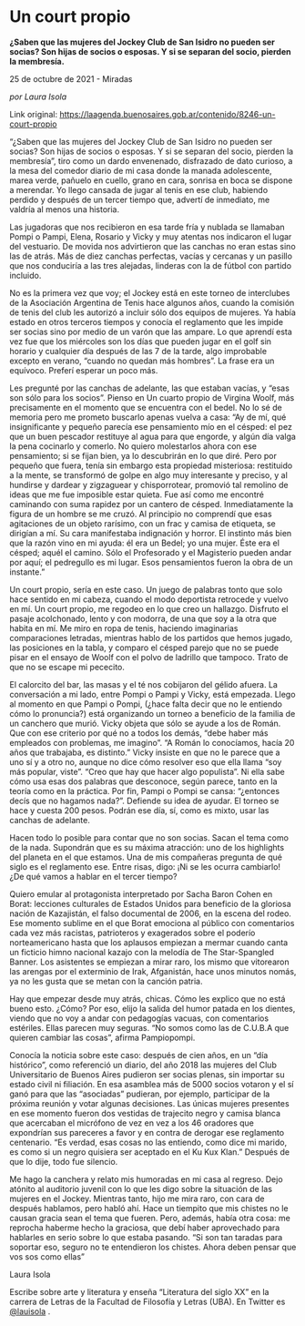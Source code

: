 # Un court propio

**¿Saben que las mujeres del Jockey Club de San Isidro no pueden ser socias? Son hijas de socios o esposas. Y si se separan del socio, pierden la membresía.**

25 de octubre de 2021 - Miradas

_por Laura Isola_

Link original: https://laagenda.buenosaires.gob.ar/contenido/8246-un-court-propio



“¿Saben que las mujeres del Jockey Club de San Isidro no pueden ser socias? Son hijas de socios o esposas. Y si se separan del socio, pierden la membresía”, tiro como un dardo envenenado, disfrazado de dato curioso, a la mesa del comedor diario de mi casa donde la manada adolescente, marea verde, pañuelo en cuello, grano en cara, sonrisa en boca se dispone a merendar. Yo llego cansada de jugar al tenis en ese club, habiendo perdido y después de un tercer tiempo que, advertí de inmediato, me valdría al menos una historia.




Las jugadoras que nos recibieron en esa tarde fría y nublada se llamaban Pompi o Pampi, Elena, Rosario y Vicky y muy atentas nos indicaron el lugar del vestuario. De movida nos advirtieron que las canchas no eran estas sino las de atrás. Más de diez canchas perfectas, vacías y cercanas y un pasillo que nos conduciría a las tres alejadas, linderas con la de fútbol con partido incluido.




No es la primera vez que voy; el Jockey está en este torneo de interclubes de la Asociación Argentina de Tenis hace algunos años, cuando la comisión de tenis del club les autorizó a incluir sólo dos equipos de mujeres. Ya había estado en otros terceros tiempos y conocía el reglamento que les impide ser socias sino por medio de un varón que las ampare. Lo que aprendí esta vez fue que los miércoles son los días que pueden jugar en el golf sin horario y cualquier día después de las 7 de la tarde, algo improbable excepto en verano, “cuando no quedan más hombres”. La frase era un equívoco. Preferí esperar un poco más.




Les pregunté por las canchas de adelante, las que estaban vacías, y “esas son sólo para los socios”. Pienso en Un cuarto propio de Virgina Woolf, más precisamente en el momento que se encuentra con el bedel. No lo sé de memoria pero me prometo buscarlo apenas vuelva a casa: “Ay de mí, qué insignificante y pequeño parecía ese pensamiento mío en el césped: el pez que un buen pescador restituye al agua para que engorde, y algún día valga la pena cocinarlo y comerlo. No quiero molestarlos ahora con ese pensamiento; si se fijan bien, ya lo descubrirán en lo que diré. Pero por pequeño que fuera, tenía sin embargo esta propiedad misteriosa: restituido a la mente, se transformó de golpe en algo muy interesante y preciso, y al hundirse y dardear y zigzaguear y chisporrotear, promovió tal remolino de ideas que me fue imposible estar quieta. Fue así como me encontré caminando con suma rapidez por un cantero de césped. Inmediatamente la figura de un hombre se me cruzó. Al principio no comprendí que esas agitaciones de un objeto rarísimo, con un frac y camisa de etiqueta, se dirigían a mí. Su cara manifestaba indignación y horror. El instinto más bien que la razón vino en mi ayuda: él era un Bedel; yo una mujer. Éste era el césped; aquél el camino. Sólo el Profesorado y el Magisterio pueden andar por aquí; el pedregullo es mi lugar. Esos pensamientos fueron la obra de un instante.”




Un court propio, sería en este caso. Un juego de palabras tonto que solo hace sentido en mi cabeza, cuando el modo deportista retrocede y vuelvo en mí. Un court propio, me regodeo en lo que creo un hallazgo. Disfruto el pasaje acolchonado, lento y con modorra, de una que soy a la otra que habita en mí. Me miro en ropa de tenis, haciendo imaginarias comparaciones letradas, mientras hablo de los partidos que hemos jugado, las posiciones en la tabla, y comparo el césped parejo que no se puede pisar en el ensayo de Woolf con el polvo de ladrillo que tampoco. Trato de que no se escape mi pececito.




El calorcito del bar, las masas y el té nos cobijaron del gélido afuera. La conversación a mi lado, entre Pompi o Pampi y Vicky, está empezada. Llego al momento en que Pampi o Pompi, (¿hace falta decir que no le entiendo cómo lo pronuncia?) está organizando un torneo a beneficio de la familia de un canchero que murió. Vicky objeta que sólo se ayude a los de Román. Que con ese criterio por qué no a todos los demás, “debe haber más empleados con problemas, me imagino”. “A Román lo conocíamos, hacía 20 años que trabajaba, es distinto.” Vicky insiste en que no le parece que a uno sí y a otro no, aunque no dice cómo resolver eso que ella llama “soy más popular, viste”. “Creo que hay que hacer algo populista”. Ni ella sabe cómo usa esas dos palabras que desconoce, según parece, tanto en la teoría como en la práctica. Por fin, Pampi o Pompi se cansa: “¿entonces decís que no hagamos nada?”. Defiende su idea de ayudar. El torneo se hace y cuesta 200 pesos. Podrán ese día, sí, como es mixto, usar las canchas de adelante.




Hacen todo lo posible para contar que no son socias. Sacan el tema como de la nada. Supondrán que es su máxima atracción: uno de los highlights del planeta en el que estamos. Una de mis compañeras pregunta de qué siglo es el reglamento ese. Entre risas, digo: ¡Ni se les ocurra cambiarlo! ¿De qué vamos a hablar en el tercer tiempo?




Quiero emular al protagonista interpretado por Sacha Baron Cohen en Borat: lecciones culturales de Estados Unidos para beneficio de la gloriosa nación de Kazajistán, el falso documental de 2006, en la escena del rodeo. Ese momento sublime en el que Borat emociona al público con comentarios cada vez más racistas, patrioteros y exagerados sobre el poderío norteamericano hasta que los aplausos empiezan a mermar cuando canta un ficticio himno nacional kazajo con la melodía de The Star-Spangled Banner. Los asistentes se empiezan a mirar raro, los mismo que vitorearon las arengas por el exterminio de Irak, Afganistán, hace unos minutos nomás, ya no les gusta que se metan con la canción patria.




Hay que empezar desde muy atrás, chicas. Cómo les explico que no está bueno esto. ¿Cómo? Por eso, elijo la salida del humor patada en los dientes, viendo que no voy a andar con pedagogías vacuas, con comentarios estériles. Ellas parecen muy seguras. “No somos como las de C.U.B.A que quieren cambiar las cosas”, afirma Pampiopompi.




Conocía la noticia sobre este caso: después de cien años, en un “día histórico”, como referenció un diario, del año 2018 las mujeres del Club Universitario de Buenos Aires pudieron ser socias plenas, sin importar su estado civil ni filiación. En esa asamblea más de 5000 socios votaron y el sí ganó para que las “asociadas” pudieran, por ejemplo, participar de la próxima reunión y votar algunas decisiones. Las únicas mujeres presentes en ese momento fueron dos vestidas de trajecito negro y camisa blanca que acercaban el micrófono de vez en vez a los 46 oradores que expondrían sus pareceres a favor y en contra de derogar ese reglamento centenario. “Es verdad, esas cosas no las entiendo, como dice mi marido, es como si un negro quisiera ser aceptado en el Ku Kux Klan.” Después de que lo dije, todo fue silencio.




Me hago la canchera y relato mis humoradas en mi casa al regreso. Dejo atónito al auditorio juvenil con lo que les digo sobre la situación de las mujeres en el Jockey. Mientras tanto, hijo me mira raro, con cara de después hablamos, pero habló ahí. Hace un tiempito que mis chistes no le causan gracia sean el tema que fueren. Pero, además, había otra cosa: me reprocha haberme hecho la graciosa, que debí haber aprovechado para hablarles en serio sobre lo que estaba pasando. “Si son tan taradas para soportar eso, seguro no te entendieron los chistes. Ahora deben pensar que vos sos como ellas”




Laura Isola




Escribe sobre arte y literatura y enseña “Literatura del siglo XX” en la carrera de Letras de la Facultad de Filosofía y Letras (UBA). En Twitter es [@lauisola](https://twitter.com/lauisola?lang=es) .



